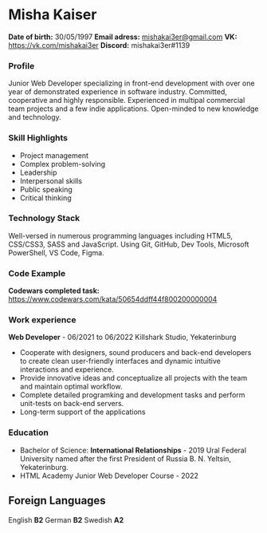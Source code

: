 # Misha Kaiser
**Date of birth:** 30/05/1997 **Email adress:** mishakai3er@gmail.com **VK:** https://vk.com/mishakai3er **Discord:** mishakai3er#1139
### Profile
Junior Web Developer specializing in front-end development with over one year of demonstrated experience in software industry. Committed, cooperative and highly responsible. Experienced in multipal commercial team projects and a few indie applications. Open-minded to new knowledge and technology.

### Skill Highlights 
  * Project management 
  * Complex problem-solving
  * Leadership
  * Interpersonal skills
  * Public speaking
  * Critical thinking

### Technology Stack
Well-versed in numerous programming languages including HTML5, CSS/CSS3, SASS and JavaScript. Using Git, GitHub, Dev Tools, Microsoft PowerShell, VS Code, Figma.

### Сode Example

**Codewars completed task:** https://www.codewars.com/kata/50654ddff44f800200000004

### Work experience

**Web Developer** - 06/2021 to 06/2022
Killshark Studio, Yekaterinburg
  * Cooperate with designers, sound producers and back-end developers to create clean user-friendly interfaces and dynamic intuitive interactions and experience.
  * Provide innovative ideas and conceptualize all projects with the team and maintain optimal workflow. 
  * Complete detailed programking and development tasks and perform unit-tests on back-end servers.
  * Long-term support of the applications
 
 ### Education
* Bachelor of Science: **International Relationships** - 2019  Ural Federal University named after the first President of Russia B. N. Yeltsin, Yekaterinburg.
* HTML Academy Junior Web Developer Course - 2022

## Foreign Languages
English **B2** German **B2** Swedish **A2**

